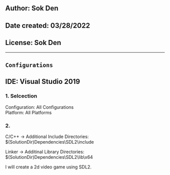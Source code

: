 ## Author: Sok Den										</br>
## Date created: 03/28/2022								</br>
## License: Sok Den										</br>
--------------------------

## `Configurations`										</br>
## IDE: Visual Studio 2019								</br>

### 1. Selcection										</br>
Configuration: All Configurations						</br>
Platform: All Platforms									</br>

### 2.													</br>
C/C++ -> Additional Include Directories:				</br>
$(SolutionDir)Dependencies\SDL2\include					</br>

Linker -> Additinal Library Directories:				</br>
$(SolutionDir)Dependencies\SDL2\lib\x64					</br>


I will create a 2d video game using SDL2.				</br>
